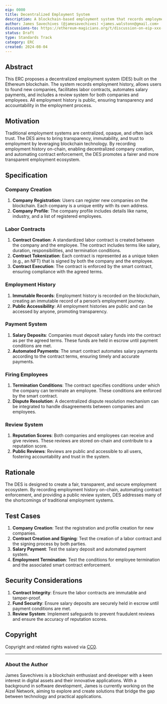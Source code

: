 ```yaml
---
eip: 0000
title: Decentralized Employment System
description: A blockchain-based employment system that records employment history.
author: James Savechives (@jamesavechives) <james.walstonn@gmail.com>
discussions-to: https://ethereum-magicians.org/t/discussion-on-eip-xxx-decentralized-employment-system-des/20578
status: Draft
type: Standards Track
category: ERC
created: 2024-08-04
---
```


## Abstract

This ERC proposes a decentralized employment system (DES) built on the Ethereum blockchain. The system records employment history, allows users to found new companies, facilitates labor contracts, automates salary payments, and includes a review system for both companies and employees. All employment history is public, ensuring transparency and accountability in the employment process.

## Motivation

Traditional employment systems are centralized, opaque, and often lack trust. The DES aims to bring transparency, immutability, and trust to employment by leveraging blockchain technology. By recording employment history on-chain, enabling decentralized company creation, and automating contract enforcement, the DES promotes a fairer and more transparent employment ecosystem.

## Specification

### Company Creation

1. **Company Registration**: Users can register new companies on the blockchain. Each company is a unique entity with its own address.
2. **Company Profile**: The company profile includes details like name, industry, and a list of registered employees.

### Labor Contracts

1. **Contract Creation**: A standardized labor contract is created between the company and the employee. The contract includes terms like salary, duration, responsibilities, and termination conditions.
2. **Contract Tokenization**: Each contract is represented as a unique token (e.g., an NFT) that is signed by both the company and the employee.
3. **Contract Execution**: The contract is enforced by the smart contract, ensuring compliance with the agreed terms.

### Employment History

1. **Immutable Records**: Employment history is recorded on the blockchain, creating an immutable record of a person’s employment journey.
2. **Public Accessibility**: All employment histories are public and can be accessed by anyone, promoting transparency.

### Payment System

1. **Salary Deposits**: Companies must deposit salary funds into the contract as per the agreed terms. These funds are held in escrow until payment conditions are met.
2. **Automated Payments**: The smart contract automates salary payments according to the contract terms, ensuring timely and accurate payments.

### Firing Employees

1. **Termination Conditions**: The contract specifies conditions under which the company can terminate an employee. These conditions are enforced by the smart contract.
2. **Dispute Resolution**: A decentralized dispute resolution mechanism can be integrated to handle disagreements between companies and employees.

### Review System

1. **Reputation Scores**: Both companies and employees can receive and give reviews. These reviews are stored on-chain and contribute to a reputation score.
2. **Public Reviews**: Reviews are public and accessible to all users, fostering accountability and trust in the system.

## Rationale

The DES is designed to create a fair, transparent, and secure employment ecosystem. By recording employment history on-chain, automating contract enforcement, and providing a public review system, DES addresses many of the shortcomings of traditional employment systems.


## Test Cases

1. **Company Creation**: Test the registration and profile creation for new companies.
2. **Contract Creation and Signing**: Test the creation of a labor contract and the signing process by both parties.
3. **Salary Payment**: Test the salary deposit and automated payment system.
4. **Employment Termination**: Test the conditions for employee termination and the associated smart contract enforcement.

## Security Considerations

1. **Contract Integrity**: Ensure the labor contracts are immutable and tamper-proof.
2. **Fund Security**: Ensure salary deposits are securely held in escrow until payment conditions are met.
3. **Review System**: Implement safeguards to prevent fraudulent reviews and ensure the accuracy of reputation scores.

## Copyright

Copyright and related rights waived via [CC0](../LICENSE.md).

---

### About the Author

James Savechives is a blockchain enthusiast and developer with a keen interest in digital assets and their innovative applications. With a background in software development, James is currently working on the Aizel Network, aiming to explore and create solutions that bridge the gap between technology and practical applications.
